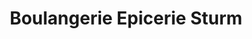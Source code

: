 ---
title: "Boulangerie Epicerie Sturm"
url: /schirmeck/boulangerie-epicerie-sturm/
shop: Bäckerei
---